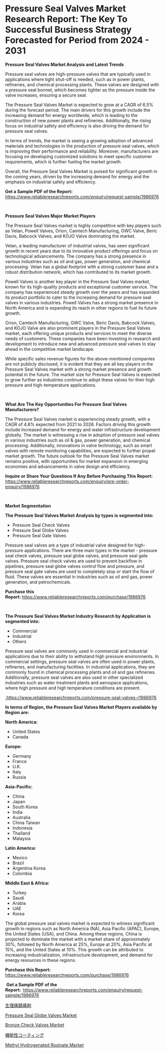 <p><h1>Pressure Seal Valves Market Research Report: The Key To Successful Business Strategy Forecasted for Period from 2024 - 2031</h1></p><p><strong>Pressure Seal Valves Market Analysis and Latest Trends</strong></p>
<p><p>Pressure seal valves are high-pressure valves that are typically used in applications where tight shut-off is needed, such as in power plants, refineries, and chemical processing plants. These valves are designed with a pressure seal bonnet, which becomes tighter as the pressure inside the valve increases, ensuring a secure seal.</p><p>The Pressure Seal Valves Market is expected to grow at a CAGR of 6.5% during the forecast period. The main drivers for this growth include the increasing demand for energy worldwide, which is leading to the construction of new power plants and refineries. Additionally, the rising focus on industrial safety and efficiency is also driving the demand for pressure seal valves.</p><p>In terms of trends, the market is seeing a growing adoption of advanced materials and technologies in the production of pressure seal valves, which is improving their performance and reliability. Moreover, manufacturers are focusing on developing customized solutions to meet specific customer requirements, which is further fueling the market growth.</p><p>Overall, the Pressure Seal Valves Market is poised for significant growth in the coming years, driven by the increasing demand for energy and the emphasis on industrial safety and efficiency.</p></p>
<p><strong>Get a Sample PDF of the Report:&nbsp;</strong> <a href="https://www.reliableresearchreports.com/enquiry/request-sample/1986976">https://www.reliableresearchreports.com/enquiry/request-sample/1986976</a></p>
<p>&nbsp;</p>
<p><strong>Pressure Seal Valves Major Market Players</strong></p>
<p><p>The Pressure Seal Valves market is highly competitive with key players such as Velan, Powell Valves, Orion, Camtech Manufacturing, GWC Valve, Beric Davis, Babcock Valves, and KOJO Valve dominating the market. </p><p>Velan, a leading manufacturer of industrial valves, has seen significant growth in recent years due to its innovative product offerings and focus on technological advancements. The company has a strong presence in various industries such as oil and gas, power generation, and chemical processing. Velan has a global footprint with a strong customer base and a robust distribution network, which has contributed to its market growth.</p><p>Powell Valves is another key player in the Pressure Seal Valves market, known for its high-quality products and exceptional customer service. The company has experienced steady growth over the years and has expanded its product portfolio to cater to the increasing demand for pressure seal valves in various industries. Powell Valves has a strong market presence in North America and is expanding its reach in other regions to fuel its future growth.</p><p>Orion, Camtech Manufacturing, GWC Valve, Beric Davis, Babcock Valves, and KOJO Valve are also prominent players in the Pressure Seal Valves market, each offering unique products and services to meet the diverse needs of customers. These companies have been investing in research and development to introduce new and advanced pressure seal valves to stay ahead in the competitive market landscape.</p><p>While specific sales revenue figures for the above-mentioned companies are not publicly disclosed, it is evident that they are all key players in the Pressure Seal Valves market with a strong market presence and growth potential in the future. The market size for Pressure Seal Valves is expected to grow further as industries continue to adopt these valves for their high pressure and high-temperature applications.</p></p>
<p>&nbsp;</p>
<p><strong>What Are The Key Opportunities For Pressure Seal Valves Manufacturers?</strong></p>
<p><p>The Pressure Seal Valves market is experiencing steady growth, with a CAGR of 4.8% expected from 2021 to 2026. Factors driving this growth include increased demand for energy and water infrastructure development globally. The market is witnessing a rise in adoption of pressure seal valves in various industries such as oil & gas, power generation, and chemical processing. Additionally, innovations in valve technology, such as smart valves with remote monitoring capabilities, are expected to further propel market growth. The future outlook for the Pressure Seal Valves market remains positive, with opportunities for market expansion in emerging economies and advancements in valve design and efficiency.</p></p>
<p><strong>Inquire or Share Your Questions If Any Before Purchasing This Report:</strong> <a href="https://www.reliableresearchreports.com/enquiry/pre-order-enquiry/1986976">https://www.reliableresearchreports.com/enquiry/pre-order-enquiry/1986976</a></p>
<p>&nbsp;</p>
<p><strong>Market Segmentation</strong></p>
<p><strong>The Pressure Seal Valves Market Analysis by types is segmented into:</strong></p>
<p><ul><li>Pressure Seal Check Valves</li><li>Pressure Seal Globe Valves</li><li>Pressure Seal Gate Valves</li></ul></p>
<p><p>Pressure seal valves are a type of industrial valve designed for high-pressure applications. There are three main types in the market - pressure seal check valves, pressure seal globe valves, and pressure seal gate valves. Pressure seal check valves are used to prevent backflow in pipelines, pressure seal globe valves control flow and pressure, and pressure seal gate valves are used to completely stop or start the flow of fluid. These valves are essential in industries such as oil and gas, power generation, and petrochemicals.</p></p>
<p><strong>Purchase this Report:&nbsp;</strong><a href="https://www.reliableresearchreports.com/purchase/1986976">https://www.reliableresearchreports.com/purchase/1986976</a></p>
<p>&nbsp;</p>
<p><strong>The Pressure Seal Valves Market Industry Research by Application is segmented into:</strong></p>
<p><ul><li>Commercial</li><li>Industrial</li><li>Others</li></ul></p>
<p><p>Pressure seal valves are commonly used in commercial and industrial applications due to their ability to withstand high pressure environments. In commercial settings, pressure seal valves are often used in power plants, refineries, and manufacturing facilities. In industrial applications, they are commonly found in chemical processing plants and oil and gas refineries. Additionally, pressure seal valves are also used in other specialized industries such as water treatment plants and aerospace applications, where high pressure and high temperature conditions are present.</p></p>
<p><a href="https://www.reliableresearchreports.com/pressure-seal-valves-r1986976">&nbsp;https://www.reliableresearchreports.com/pressure-seal-valves-r1986976</a></p>
<p><strong>In terms of Region, the Pressure Seal Valves Market Players available by Region are:</strong></p>
<p>
    <p> <strong> North America: </strong>
        <ul>
            <li>United States</li>
            <li>Canada</li>
        </ul>
        </p> 
    <p> <strong> Europe: </strong>
        <ul>
            <li>Germany</li>
            <li>France</li>
            <li>U.K.</li>
            <li>Italy</li>
            <li>Russia</li>
        </ul>
        </p> 
    <p> <strong> Asia-Pacific: </strong>
        <ul>
            <li>China</li>
            <li>Japan</li>
            <li>South Korea</li>
            <li>India</li>
            <li>Australia</li>
            <li>China Taiwan</li>
            <li>Indonesia</li>
            <li>Thailand</li>
            <li>Malaysia</li>
        </ul>
        </p> 
    <p> <strong> Latin America: </strong>
        <ul>
            <li>Mexico</li>
            <li>Brazil</li>
            <li>Argentina Korea</li>
            <li>Colombia</li>
        </ul>
        </p> 
    <p> <strong> Middle East & Africa: </strong>
        <ul>
            <li>Turkey</li>
            <li>Saudi</li>
            <li>Arabia</li>
            <li>UAE</li>
            <li>Korea</li>
        </ul>
    </p>
    </p>
<p><p>The global pressure seal valves market is expected to witness significant growth in regions such as North America (NA), Asia Pacific (APAC), Europe, the United States (USA), and China. Among these regions, China is projected to dominate the market with a market share of approximately 30%, followed by North America at 25%, Europe at 20%, Asia Pacific at 15%, and the United States at 10%. This growth can be attributed to increasing industrialization, infrastructure development, and demand for energy resources in these regions.</p></p>
<p><strong>Purchase this Report: </strong><a href="https://www.reliableresearchreports.com/purchase/1986976">https://www.reliableresearchreports.com/purchase/1986976</a></p>
<p>&nbsp;<strong>Get a Sample PDF of the Report:&nbsp;&nbsp;</strong><a href="https://www.reliableresearchreports.com/enquiry/request-sample/1986976">https://www.reliableresearchreports.com/enquiry/request-sample/1986976</a></p>
<p><strong></strong></p>
<p><p><a href="https://github.com/nxboeu02965442/Market-Research-Report-List-1/blob/main/311898633995.md">生理痛鎮痛剤</a></p><p><a href="https://github.com/jaidynmorantestelletmjzya/Market-Research-Report-List-2/blob/main/pressure-seal-globe-valves-market.md">Pressure Seal Globe Valves Market</a></p><p><a href="https://github.com/juniordelafrance/Market-Research-Report-List-3/blob/main/bronze-check-valves-market.md">Bronze Check Valves Market</a></p><p><a href="https://github.com/moulafa/Market-Research-Report-List-1/blob/main/730887333996.md">機能性コーティング</a></p><p><a href="https://issuu.com/reportprime-2/docs/methyl-hydrogenated-rosinate-market-size-2030.pptx">Methyl Hydrogenated Rosinate Market</a></p></p>